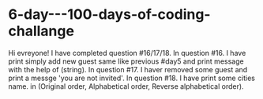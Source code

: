 # 6-day---100-days-of-coding-challange
Hi evreyone! 
I have completed question #16/17/18. 
In question #16. I have print simply add new guest same like previous #day5 and print message with the help of (string). 
In question #17. I haver removed some guest and print a messge 'you are not invited'.
In question #18. I have print some cities name. in (Original order, Alphabetical order, Reverse alphabetical order). 
